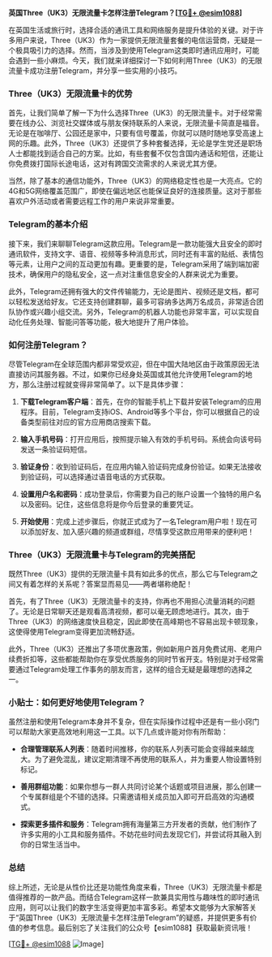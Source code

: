 **英国Three（UK3）无限流量卡怎样注册Telegram？[[TG💪+ @esim1088](https://t.me/s/esim1088)]**

在英国生活或旅行时，选择合适的通讯工具和网络服务是提升体验的关键。对于许多用户来说，Three（UK3）作为一家提供无限流量套餐的电信运营商，无疑是一个极具吸引力的选择。然而，当涉及到使用Telegram这类即时通讯应用时，可能会遇到一些小麻烦。今天，我们就来详细探讨一下如何利用Three（UK3）的无限流量卡成功注册Telegram，并分享一些实用的小技巧。

### Three（UK3）无限流量卡的优势

首先，让我们简单了解一下为什么选择Three（UK3）的无限流量卡。对于经常需要在线办公、浏览社交媒体或与朋友保持联系的人来说，无限流量卡简直是福音。无论是在咖啡厅、公园还是家中，只要有信号覆盖，你就可以随时随地享受高速上网的乐趣。此外，Three（UK3）还提供了多种套餐选择，无论是学生党还是职场人士都能找到适合自己的方案。比如，有些套餐不仅包含国内通话和短信，还能让你免费拨打国际长途电话，这对有跨国交流需求的人来说尤其方便。

当然，除了基本的通信功能外，Three（UK3）的网络稳定性也是一大亮点。它的4G和5G网络覆盖范围广，即使在偏远地区也能保证良好的连接质量。这对于那些喜欢户外活动或者需要远程工作的用户来说非常重要。

### Telegram的基本介绍

接下来，我们来聊聊Telegram这款应用。Telegram是一款功能强大且安全的即时通讯软件，支持文字、语音、视频等多种消息形式，同时还有丰富的贴纸、表情包等元素，让用户之间的互动更加有趣。更重要的是，Telegram采用了端到端加密技术，确保用户的隐私安全，这一点对注重信息安全的人群来说尤为重要。

此外，Telegram还拥有强大的文件传输能力，无论是图片、视频还是文档，都可以轻松发送给好友。它还支持创建群聊，最多可容纳多达两万名成员，非常适合团队协作或兴趣小组交流。另外，Telegram的机器人功能也非常丰富，可以实现自动化任务处理、智能问答等功能，极大地提升了用户体验。

### 如何注册Telegram？

尽管Telegram在全球范围内都非常受欢迎，但在中国大陆地区由于政策原因无法直接访问其服务器。不过，如果你已经身处英国或其他允许使用Telegram的地方，那么注册过程就变得非常简单了。以下是具体步骤：

1. **下载Telegram客户端**：首先，在你的智能手机上下载并安装Telegram的应用程序。目前，Telegram支持iOS、Android等多个平台，你可以根据自己的设备类型前往对应的官方应用商店搜索下载。

2. **输入手机号码**：打开应用后，按照提示输入有效的手机号码。系统会向该号码发送一条验证码短信。

3. **验证身份**：收到验证码后，在应用内输入验证码完成身份验证。如果无法接收到验证码，可以选择通过语音电话的方式获取。

4. **设置用户名和密码**：成功登录后，你需要为自己的账户设置一个独特的用户名以及密码。记住，这些信息将是你今后登录的重要凭证。

5. **开始使用**：完成上述步骤后，你就正式成为了一名Telegram用户啦！现在可以添加好友、加入感兴趣的频道或群组，尽情享受这款应用带来的便利吧！

### Three（UK3）无限流量卡与Telegram的完美搭配

既然Three（UK3）提供的无限流量卡具有如此多的优点，那么它与Telegram之间又有着怎样的关系呢？答案显而易见——两者堪称绝配！

首先，有了Three（UK3）无限流量卡的支持，你再也不用担心流量消耗的问题了。无论是日常聊天还是观看高清视频，都可以毫无顾虑地进行。其次，由于Three（UK3）的网络速度快且稳定，因此即使在高峰期也不容易出现卡顿现象，这使得使用Telegram变得更加流畅舒适。

此外，Three（UK3）还推出了多项优惠政策，例如新用户首月免费试用、老用户续费折扣等，这些都能帮助你在享受优质服务的同时节省开支。特别是对于经常需要通过Telegram处理工作事务的朋友而言，这样的组合无疑是最理想的选择之一。

### 小贴士：如何更好地使用Telegram？

虽然注册和使用Telegram本身并不复杂，但在实际操作过程中还是有一些小窍门可以帮助大家更高效地利用这一工具。以下几点或许能对你有所帮助：

- **合理管理联系人列表**：随着时间推移，你的联系人列表可能会变得越来越庞大。为了避免混乱，建议定期清理不再使用的联系人，并为重要人物设置特别标记。
  
- **善用群组功能**：如果你想与一群人共同讨论某个话题或项目进展，那么创建一个专属群组是个不错的选择。只需邀请相关成员加入即可开启高效的沟通模式。
  
- **探索更多插件和服务**：Telegram拥有海量第三方开发者的贡献，他们制作了许多实用的小工具和服务插件。不妨花些时间去发现它们，并尝试将其融入到你的日常生活当中。

### 总结

综上所述，无论是从性价比还是功能性角度来看，Three（UK3）无限流量卡都是值得推荐的一款产品。而结合Telegram这样一款兼具实用性与趣味性的即时通讯应用，则可以让我们的数字生活变得更加丰富多彩。希望本文能够为大家解答关于“英国Three（UK3）无限流量卡怎样注册Telegram”的疑惑，并提供更多有价值的参考信息。最后别忘了关注我们的公众号【esim1088】获取最新资讯哦！

[[TG💪+ @esim1088](https://t.me/s/esim1088) ![Image](https://i.postimg.cc/4NQfJmqS/Snipaste-2025-05-13-00-14-12.png)]